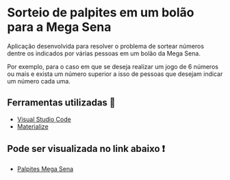 # Sorteio de palpites em um bolão para a Mega Sena

Aplicação desenvolvida para resolver o problema de sortear números dentre os indicados por várias pessoas em um bolão da Mega Sena.

Por exemplo, para o caso em que se deseja realizar um jogo de 6 números ou mais e exista um número superior a isso de pessoas que desejam indicar um número cada uma.

## Ferramentas utilizadas :wrench: 
- [Visual Studio Code](https://code.visualstudio.com/ "Visual Studio Code")
- [Materialize](https://materializecss.com/about.html "Materialize")

## Pode ser visualizada no link abaixo :exclamation:
- [Palpites Mega Sena](https://renatogual.github.io/palpites-megasena/)
